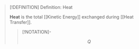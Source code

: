 >[!DEFINITION] Definition: Heat
>
>**Heat** is the total [[Kinetic Energy]] exchanged during [[Heat Transfer]].
>
>>[!NOTATION]-
>>
>>$$
>>Q
>>$$
>>
>